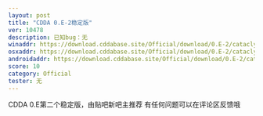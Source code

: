 ```yaml
---
layout: post
title: "CDDA 0.E-2稳定版"
ver: 10478
description: 已知bug：无
winaddr: https://download.cddabase.site/Official/download/0.E-2/cataclysmdda-0.E-Windows_x64-Tiles-0.E-2.zip
osxaddr: https://download.cddabase.site/Official/download/0.E-2/cataclysmdda-0.E-OSX-Tiles-0.E-2.dmg
androidaddr: https://download.cddabase.site/Official/download/0.E-2/cataclysmdda-0.E-Android_arm64-Tiles-0.E-2.apk
score: 10
category: Official
tester: 无
---
```

CDDA 0.E第二个稳定版，由贴吧新吧主推荐
有任何问题可以在评论区反馈哦
